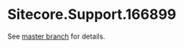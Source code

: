 # Sitecore.Support.166899

See [master branch](https://github.com/sitecoresupport/Sitecore.Support.166899) for details.